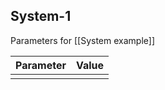 
## System-1
Parameters for [[System example]]

| Parameter | Value |
| --------- | ----- |
|           |       |

